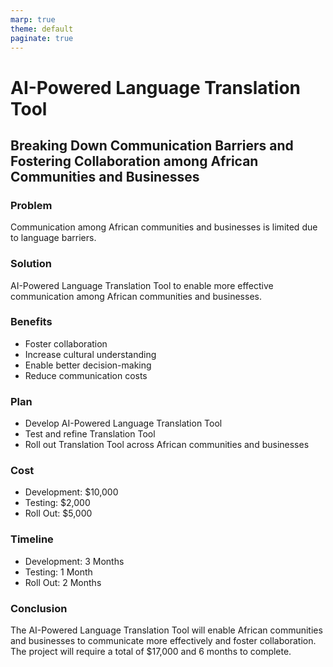 ```yaml
---
marp: true
theme: default
paginate: true
---
```

# AI-Powered Language Translation Tool 

## Breaking Down Communication Barriers and Fostering Collaboration among African Communities and Businesses

### Problem 

Communication among African communities and businesses is limited due to language barriers.

### Solution 

AI-Powered Language Translation Tool to enable more effective communication among African communities and businesses.

### Benefits

- Foster collaboration
- Increase cultural understanding
- Enable better decision-making
- Reduce communication costs

### Plan

- Develop AI-Powered Language Translation Tool
- Test and refine Translation Tool
- Roll out Translation Tool across African communities and businesses

### Cost

- Development: $10,000
- Testing: $2,000
- Roll Out: $5,000

### Timeline

- Development: 3 Months
- Testing: 1 Month
- Roll Out: 2 Months

### Conclusion

The AI-Powered Language Translation Tool will enable African communities and businesses to communicate more effectively and foster collaboration. The project will require a total of $17,000 and 6 months to complete.
  